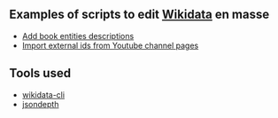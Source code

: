 ## Examples of scripts to edit [Wikidata](https://wikidata.org) en masse
- [Add book entities descriptions](https://github.com/maxlath/wikidata-scripting/tree/master/books_descriptions)
- [Import external ids from Youtube channel pages](https://github.com/maxlath/wikidata-scripting/tree/master/youtube_links)

## Tools used
- [wikidata-cli](https://github.com/maxlath/wikidata-cli)
- [jsondepth](https://github.com/maxlath/jsondepth)
